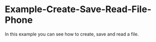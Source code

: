 # Example-Create-Save-Read-File-Phone
In this example you can see how to create, save and read a file.

